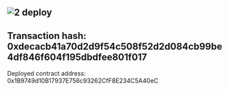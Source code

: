 ![2 deploy](https://user-images.githubusercontent.com/86808579/128824048-9c399eed-a95d-449f-855c-28aa77414c39.PNG)
---
Transaction hash: 0xdecacb41a70d2d9f54c508f52d2d084cb99be4df846f604f195dbdfee801f017
---
Deployed contract address: 0x1B9749d10B17937E756c93262CfF8E234C5A40eC
